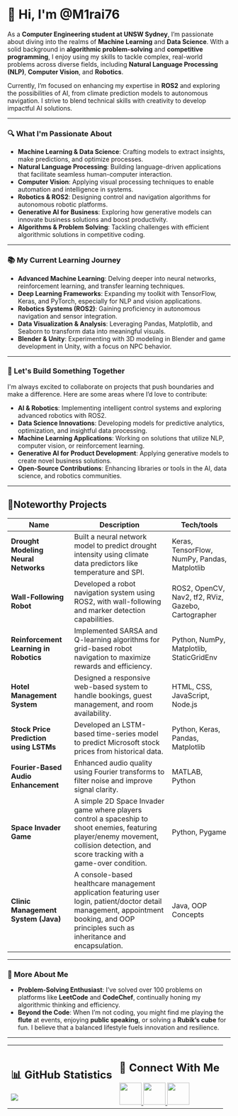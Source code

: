  # 👋 Hi, I'm **@M1rai76**

As a **Computer Engineering student at UNSW Sydney**, I’m passionate about diving into the realms of **Machine Learning** and **Data Science**. With a solid background in **algorithmic problem-solving** and **competitive programming**, I enjoy using my skills to tackle complex, real-world problems across diverse fields, including **Natural Language Processing (NLP)**, **Computer Vision**, and **Robotics**.

Currently, I’m focused on enhancing my expertise in **ROS2** and exploring the possibilities of AI, from climate prediction models to autonomous navigation. I strive to blend technical skills with creativity to develop impactful AI solutions.

---

### 🔍 What I'm Passionate About

- **Machine Learning & Data Science**: Crafting models to extract insights, make predictions, and optimize processes.
- **Natural Language Processing**: Building language-driven applications that facilitate seamless human-computer interaction.
- **Computer Vision**: Applying visual processing techniques to enable automation and intelligence in systems.
- **Robotics & ROS2**: Designing control and navigation algorithms for autonomous robotic platforms.
- **Generative AI for Business**: Exploring how generative models can innovate business solutions and boost productivity.
- **Algorithms & Problem Solving**: Tackling challenges with efficient algorithmic solutions in competitive coding.

---

### 📚 My Current Learning Journey

- **Advanced Machine Learning**: Delving deeper into neural networks, reinforcement learning, and transfer learning techniques.
- **Deep Learning Frameworks**: Expanding my toolkit with TensorFlow, Keras, and PyTorch, especially for NLP and vision applications.
- **Robotics Systems (ROS2)**: Gaining proficiency in autonomous navigation and sensor integration.
- **Data Visualization & Analysis**: Leveraging Pandas, Matplotlib, and Seaborn to transform data into meaningful visuals.
- **Blender & Unity**: Experimenting with 3D modeling in Blender and game development in Unity, with a focus on NPC behavior.

---

### 🤝 Let's Build Something Together

I'm always excited to collaborate on projects that push boundaries and make a difference. Here are some areas where I’d love to contribute:

- **AI & Robotics**: Implementing intelligent control systems and exploring advanced robotics with ROS2.
- **Data Science Innovations**: Developing models for predictive analytics, optimization, and insightful data processing.
- **Machine Learning Applications**: Working on solutions that utilize NLP, computer vision, or reinforcement learning.
- **Generative AI for Product Development**: Applying generative models to create novel business solutions.
- **Open-Source Contributions**: Enhancing libraries or tools in the AI, data science, and robotics communities.

---

## **🏅Noteworthy Projects**

| **Name**                                | **Description**                                                                                                   | **Tech/tools**                                       |
|-----------------------------------------|-------------------------------------------------------------------------------------------------------------------|-----------------------------------------------------|
| **Drought Modeling Neural Networks**    | Built a neural network model to predict drought intensity using climate data predictors like temperature and SPI.  | Keras, TensorFlow, NumPy, Pandas, Matplotlib       |
| **Wall-Following Robot**                | Developed a robot navigation system using ROS2, with wall-following and marker detection capabilities.             | ROS2, OpenCV, Nav2, tf2, RViz, Gazebo, Cartographer |
| **Reinforcement Learning in Robotics**  | Implemented SARSA and Q-learning algorithms for grid-based robot navigation to maximize rewards and efficiency.    | Python, NumPy, Matplotlib, StaticGridEnv           |
| **Hotel Management System**             | Designed a responsive web-based system to handle bookings, guest management, and room availability.                | HTML, CSS, JavaScript, Node.js                     |
| **Stock Price Prediction using LSTMs**  | Developed an LSTM-based time-series model to predict Microsoft stock prices from historical data.                  | Python, Keras, Pandas, Matplotlib                  |
| **Fourier-Based Audio Enhancement**     | Enhanced audio quality using Fourier transforms to filter noise and improve signal clarity.                        | MATLAB, Python                                     |
| **Space Invader Game**               | A simple 2D Space Invader game where players control a spaceship to shoot enemies, featuring player/enemy movement, collision detection, and score tracking with a game-over condition. | Python, Pygame                                     |
| **Clinic Management System (Java)**     | A console-based healthcare management application featuring user login, patient/doctor detail management, appointment booking, and OOP principles such as inheritance and encapsulation. | Java, OOP Concepts                                 |

---

### 🎯 More About Me

- **Problem-Solving Enthusiast**: I’ve solved over 100 problems on platforms like **LeetCode** and **CodeChef**, continually honing my algorithmic thinking and efficiency.
- **Beyond the Code**: When I’m not coding, you might find me playing the **flute** at events, enjoying **public speaking**, or solving a **Rubik’s cube** for fun. I believe that a balanced lifestyle fuels innovation and resilience.

---
<table>
  <tr>
    <td>
      <h2>📊 GitHub Statistics</h2>
      <img src="https://github-readme-stats.vercel.app/api/top-langs/?username=M1rai76&layout=compact&theme=radical" />
    </td>
    <td>
      <h2>🤝 Connect With Me</h2>
      <a href="https://x.com/M1rai76" target="_blank">
        <img src="https://i.imgur.com/Y0PysQd.gif" width="50" />
      </a>
      <a href="https://www.linkedin.com/in/samyak-diwan-b512a3237/" target="_blank">
        <img src="https://i.imgur.com/uk8ByUH.gif" width="50" />
      </a>
      <a href="https://www.hackerrank.com/profile/M1rai76" target="_blank">
        <img src="https://i.imgur.com/YrEiYdl.gif" width="50" />
      </a>
    </td>
  </tr>
</table>

